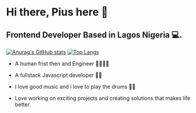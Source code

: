 # Hi there, Pius here  👋
## Frontend Developer Based in Lagos Nigeria 💻.
[![Anurag's GitHub stats](https://github-readme-stats.vercel.app/api?username=jbrainz&show_icons=true&theme=radical)](https://github.com/anuraghazra/github-readme-stats)      [![Top Langs](https://github-readme-stats.vercel.app/api/top-langs/?username=jbrainz&layout=compact&theme=radical)](https://github.com/anuraghazra/github-readme-stats)



- A human frist then and Engineer 👨‍💻👨‍💻
- A fullstack Javascript developer 🤘🏻
- I love good music and i love to play the drums 🥁🥁

- Love working on exciting projects and creating solutions that makes life better.
